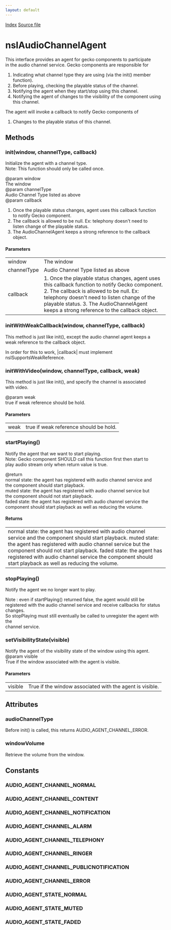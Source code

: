 ```yaml
---
layout: default
---
```

<div id='links'><a href="../index.html">Index</a>
<a href="http://dxr.mozilla.org/mozilla-central/source/dom/audiochannel/nsIAudioChannelAgent.idl">Source file</a>
</div>

# nsIAudioChannelAgent #
  
This interface provides an agent for gecko components to participate  
in the audio channel service. Gecko components are responsible for  
  1. Indicating what channel type they are using (via the init() member  
     function).  
  2. Before playing, checking the playable status of the channel.  
  3. Notifying the agent when they start/stop using this channel.  
  4. Notifying the agent of changes to the visibility of the component using  
     this channel.  
  
The agent will invoke a callback to notify Gecko components of  
  1. Changes to the playable status of this channel.  
  

## Methods ##

### init(window, channelType, callback) ###
  
Initialize the agent with a channel type.  
Note: This function should only be called once.  
  
@param window  
   The window  
@param channelType  
   Audio Channel Type listed as above  
@param callback  
   1. Once the playable status changes, agent uses this callback function  
      to notify Gecko component.  
   2. The callback is allowed to be null. Ex: telephony doesn't need to  
      listen change of the playable status.  
   3. The AudioChannelAgent keeps a strong reference to the callback  
      object.  
  

#### Parameters ####

<table>

<tr>
<td>window</td>
<td>   The window  
</td>
</tr>

<tr>
<td>channelType</td>
<td>   Audio Channel Type listed as above  
</td>
</tr>

<tr>
<td>callback</td>
<td>   1. Once the playable status changes, agent uses this callback function  
      to notify Gecko component.  
   2. The callback is allowed to be null. Ex: telephony doesn't need to  
      listen change of the playable status.  
   3. The AudioChannelAgent keeps a strong reference to the callback  
      object.  
</td>
</tr>

</table>

### initWithWeakCallback(window, channelType, callback) ###
  
This method is just like init(), except the audio channel agent keeps a  
weak reference to the callback object.  
  
In order for this to work, |callback| must implement  
nsISupportsWeakReference.  
  

### initWithVideo(window, channelType, callback, weak) ###
  
This method is just like init(), and specify the channel is associated  
with video.  
  
@param weak  
   true if weak reference should be hold.  
  

#### Parameters ####

<table>

<tr>
<td>weak</td>
<td>   true if weak reference should be hold.  
</td>
</tr>

</table>

### startPlaying() ###
  
Notify the agent that we want to start playing.  
Note: Gecko component SHOULD call this function first then start to  
         play audio stream only when return value is true.  
  
  
@return  
   normal state: the agent has registered with audio channel service and  
         the component should start playback.  
   muted state: the agent has registered with audio channel service but  
         the component should not start playback.  
   faded state: the agent has registered with audio channel service the  
         component should start playback as well as reducing the volume.  
  

#### Returns ####

<table>

<tr>
<td>   normal state: the agent has registered with audio channel service and  
         the component should start playback.  
   muted state: the agent has registered with audio channel service but  
         the component should not start playback.  
   faded state: the agent has registered with audio channel service the  
         component should start playback as well as reducing the volume.  
</td>
</tr>

</table>

### stopPlaying() ###
  
Notify the agent we no longer want to play.  
  
Note : even if startPlaying() returned false, the agent would still be  
       registered with the audio channel service and receive callbacks for status changes.  
       So stopPlaying must still eventually be called to unregister the agent with the  
       channel service.  
  

### setVisibilityState(visible) ###
  
Notify the agent of the visibility state of the window using this agent.  
@param visible  
   True if the window associated with the agent is visible.  
  

#### Parameters ####

<table>

<tr>
<td>visible</td>
<td>   True if the window associated with the agent is visible.  
</td>
</tr>

</table>

## Attributes ##

### audioChannelType ###
  
Before init() is called, this returns AUDIO_AGENT_CHANNEL_ERROR.  
  

### windowVolume ###
  
Retrieve the volume from the window.  
  

## Constants ##

### AUDIO_AGENT_CHANNEL_NORMAL ###

### AUDIO_AGENT_CHANNEL_CONTENT ###

### AUDIO_AGENT_CHANNEL_NOTIFICATION ###

### AUDIO_AGENT_CHANNEL_ALARM ###

### AUDIO_AGENT_CHANNEL_TELEPHONY ###

### AUDIO_AGENT_CHANNEL_RINGER ###

### AUDIO_AGENT_CHANNEL_PUBLICNOTIFICATION ###

### AUDIO_AGENT_CHANNEL_ERROR ###

### AUDIO_AGENT_STATE_NORMAL ###

### AUDIO_AGENT_STATE_MUTED ###

### AUDIO_AGENT_STATE_FADED ###
